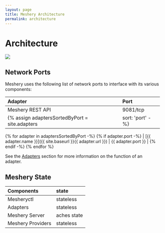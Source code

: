 ```yaml
---
layout: page
title: Meshery Architecture
permalink: architecture
---
```


# Architecture

<a href="{{site.baseurl}}/assets/images/meshery-architecture.svg"><img src="{{site.baseurl}}/assets/images/meshery-architecture.svg" /></a>

## Network Ports 
Meshery uses the following list of network ports to interface with its various components:

| Adapter       | Port          |
| :------------ | :------------ |
| Meshery REST API | 9081/tcp |
{% assign adaptersSortedByPort = site.adapters | sort: 'port' -%}
{% for adapter in adaptersSortedByPort -%}
{% if adapter.port -%}
| [{{ adapter.name }}]({{ site.baseurl }}{{ adapter.url }}) | {{ adapter.port }} |
{% endif -%}
{% endfor %}

See the [Adapters](service-meshes/adapters) section for more information on the function of an adapter.


## Meshery State

| Components        | state       |
| :------------     | :------------ |
| Mesheryctl        | stateless   |
| Adapters          | stateless   |
| Meshery Server    | aches state |
| Meshery Providers | stateless   |
